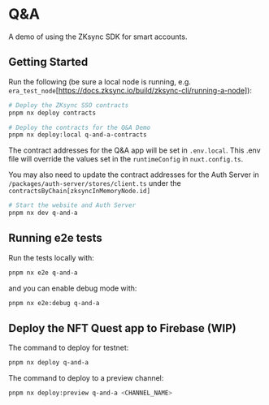 # Q&A

A demo of using the ZKsync SDK for smart accounts.

## Getting Started

Run the following (be sure a local node is running, e.g.
`era_test_node`[https://docs.zksync.io/build/zksync-cli/running-a-node]):

```sh
# Deploy the ZKsync SSO contracts
pnpm nx deploy contracts

# Deploy the contracts for the Q&A Demo
pnpm nx deploy:local q-and-a-contracts
```

The contract addresses for the Q&A app will be set in `.env.local`. This
.env file will override the values set in the `runtimeConfig` in
`nuxt.config.ts`.

You may also need to update the contract addresses for the Auth Server in
`/packages/auth-server/stores/client.ts` under the
`contractsByChain[zksyncInMemoryNode.id]`

```sh
# Start the website and Auth Server
pnpm nx dev q-and-a
```

## Running e2e tests

Run the tests locally with:

```sh
pnpm nx e2e q-and-a
```

and you can enable debug mode with:

```sh
pnpm nx e2e:debug q-and-a
```

## Deploy the NFT Quest app to Firebase (WIP)

The command to deploy for testnet:

```sh
pnpm nx deploy q-and-a
```

The command to deploy to a preview channel:

```sh
pnpm nx deploy:preview q-and-a <CHANNEL_NAME>
```
